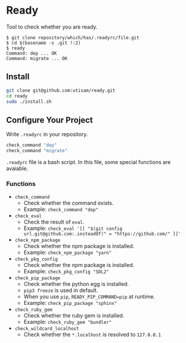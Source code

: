 # Ready

Tool to check whether you are ready.

```console
$ git clone repository/which/has/.readyrc/file.git
$ cd $(basename -s .git !:2)
$ ready
Command: dep ... OK
Command: migrate ... OK
```

## Install

```bash
git clone git@github.com:utisam/ready.git
cd ready
sudo ./install.sh
```

## Configure Your Project

Write `.readyrc` in your repository.

```bash
check_command "dep"
check_command "migrate"
```

`.readyrc` file is a bash script.
In this file, some special functions are avaiable.

### Functions

* `check_command`
  * Check whether the command exists.
  * Example: `check_command "dep"`
* `check_eval`
  * Check the result of `eval`.
  * Example: `check_eval '[[ "$(git config url.git@github.com:.insteadOf)" = "https://github.com/" ]]'`
* `check_npm_package`
  * Check whether the npm package is installed.
  * Example: `check_npm_package "yarn"`
* `check_pkg_config`
  * Check whether the npm package is installed.
  * Example: `check_pkg_config "SDL2"`
* `check_pip_package`
  * Check whether the python egg is installed.
  * `pip3 freeze` is used in default.
  * When you use `pip`, `READY_PIP_COMMAND=pip` at runtime.
  * Example: `check_pip_package "sphinx"`
* `check_ruby_gem`
  * Check whether the ruby gem is installed.
  * Example: `check_ruby_gem "bundler"`
* `check_wildcard_localhost`
  * Check whether the `*.localhost` is resolved to `127.0.0.1`
